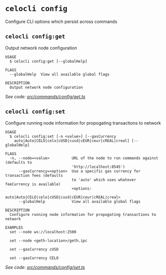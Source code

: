 # `celocli config`

Configure CLI options which persist across commands


## `celocli config:get`

Output network node configuration

```
USAGE
  $ celocli config:get [--globalHelp]

FLAGS
  --globalHelp  View all available global flags

DESCRIPTION
  Output network node configuration
```

_See code: [src/commands/config/get.ts](https://github.com/celo-org/developer-tooling/tree/master/packages/cli/src/commands/config/get.ts)_

## `celocli config:set`

Configure running node information for propogating transactions to network

```
USAGE
  $ celocli config:set [-n <value>] [--gasCurrency
    auto|Auto|CELO|celo|cUSD|cusd|cEUR|ceur|cREAL|creal] [--globalHelp]

FLAGS
  -n, --node=<value>          URL of the node to run commands against (defaults to
                              'http://localhost:8545')
      --gasCurrency=<option>  Use a specific gas currency for transaction fees (defaults
                              to 'auto' which uses whatever feeCurrency is available)
                              <options:
                              auto|Auto|CELO|celo|cUSD|cusd|cEUR|ceur|cREAL|creal>
      --globalHelp            View all available global flags

DESCRIPTION
  Configure running node information for propogating transactions to network

EXAMPLES
  set --node ws://localhost:2500

  set --node <geth-location>/geth.ipc

  set --gasCurrency cUSD

  set --gasCurrency CELO
```

_See code: [src/commands/config/set.ts](https://github.com/celo-org/developer-tooling/tree/master/packages/cli/src/commands/config/set.ts)_
